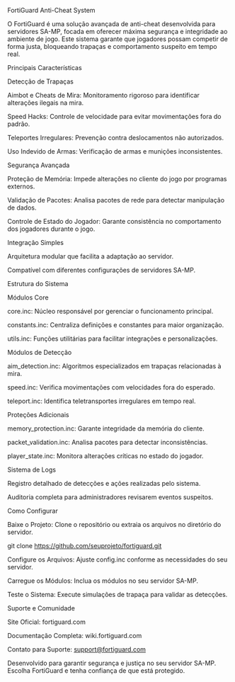 FortiGuard Anti-Cheat System

O FortiGuard é uma solução avançada de anti-cheat desenvolvida para servidores SA-MP, focada em oferecer máxima segurança e integridade ao ambiente de jogo. Este sistema garante que jogadores possam competir de forma justa, bloqueando trapaças e comportamento suspeito em tempo real.

Principais Características

Detecção de Trapaças

Aimbot e Cheats de Mira: Monitoramento rigoroso para identificar alterações ilegais na mira.

Speed Hacks: Controle de velocidade para evitar movimentações fora do padrão.

Teleportes Irregulares: Prevenção contra deslocamentos não autorizados.

Uso Indevido de Armas: Verificação de armas e munições inconsistentes.

Segurança Avançada

Proteção de Memória: Impede alterações no cliente do jogo por programas externos.

Validação de Pacotes: Analisa pacotes de rede para detectar manipulação de dados.

Controle de Estado do Jogador: Garante consistência no comportamento dos jogadores durante o jogo.

Integração Simples

Arquitetura modular que facilita a adaptação ao servidor.

Compatível com diferentes configurações de servidores SA-MP.

Estrutura do Sistema

Módulos Core

core.inc: Núcleo responsável por gerenciar o funcionamento principal.

constants.inc: Centraliza definições e constantes para maior organização.

utils.inc: Funções utilitárias para facilitar integrações e personalizações.

Módulos de Detecção

aim_detection.inc: Algoritmos especializados em trapaças relacionadas à mira.

speed.inc: Verifica movimentações com velocidades fora do esperado.

teleport.inc: Identifica teletransportes irregulares em tempo real.

Proteções Adicionais

memory_protection.inc: Garante integridade da memória do cliente.

packet_validation.inc: Analisa pacotes para detectar inconsistências.

player_state.inc: Monitora alterações críticas no estado do jogador.

Sistema de Logs

Registro detalhado de detecções e ações realizadas pelo sistema.

Auditoria completa para administradores revisarem eventos suspeitos.

Como Configurar

Baixe o Projeto:
Clone o repositório ou extraia os arquivos no diretório do servidor.

git clone https://github.com/seuprojeto/fortiguard.git

Configure os Arquivos:
Ajuste config.inc conforme as necessidades do seu servidor.

Carregue os Módulos:
Inclua os módulos no seu servidor SA-MP.

Teste o Sistema:
Execute simulações de trapaça para validar as detecções.

Suporte e Comunidade

Site Oficial: fortiguard.com

Documentação Completa: wiki.fortiguard.com

Contato para Suporte: support@fortiguard.com

Desenvolvido para garantir segurança e justiça no seu servidor SA-MP. Escolha FortiGuard e tenha confiança de que está protegido.

